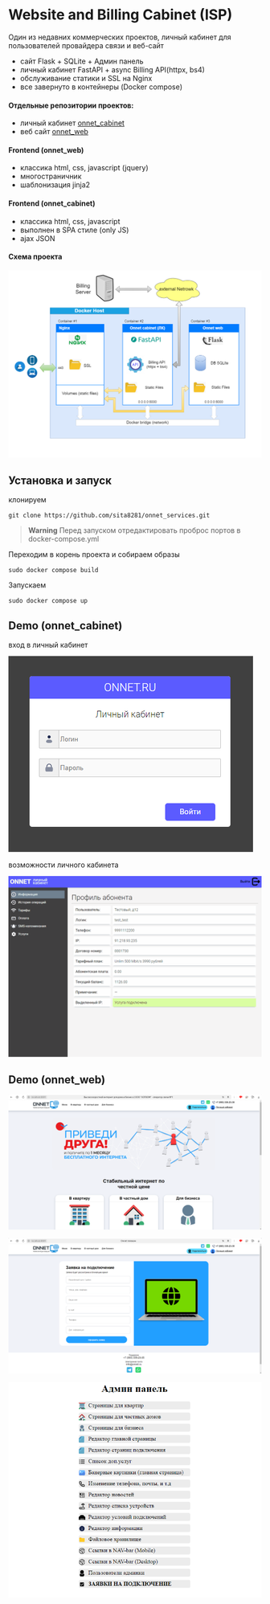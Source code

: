 # Website and Billing Cabinet (ISP)

Один из недавних коммерческих проектов, личный кабинет для пользователей провайдера связи и веб-сайт

* сайт Flask + SQLite + Админ панель
* личный кабинет FastAPI + async Billing API(httpx, bs4)
* обслуживание статики и SSL на Nginx
* все завернуто в контейнеры (Docker compose)

#### Отдельные репозитории проектов:
* личный кабинет [onnet_cabinet]()
* веб сайт [onnet_web]()


#### Frontend (onnet_web)
* классика html, css, javascript (jquery)
* многостраничник
* шаблонизация jinja2

#### Frontend (onnet_cabinet)
* классика html, css, javascript
* выполнен в SPA стиле (only JS)
* ajax JSON



#### Схема проекта
![schem](/demo/schem.png)


## Установка и запуск
клонируем
```
git clone https://github.com/sita8281/onnet_services.git
```

> **Warning**
Перед запуском отредактировать проброс портов в docker-compose.yml

Переходим в корень проекта и собираем образы
```
sudo docker compose build
```
Запускаем
```
sudo docker compose up
```

## Demo (onnet_cabinet)
вход в личный кабинет

![](demo/auth.png)

возможности личного кабинета

![](demo/demo.gif)

## Demo (onnet_web)

![](demo/main.png)

![](demo/connect.png)

![](demo/admin.png)









